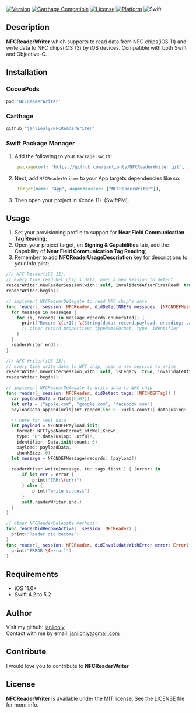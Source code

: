 [![Version](https://img.shields.io/cocoapods/v/NFCReaderWriter.svg?style=flat)](https://cocoapods.org/pods/NFCReaderWriter)
[![Carthage Compatible](https://img.shields.io/badge/Carthage-compatible-4BC51D.svg?style=flat)](https://github.com/Carthage/Carthage)
[![License](https://img.shields.io/cocoapods/l/NFCReaderWriter.svg?style=flat)](https://github.com/janlionly/NFCReaderWriter/blob/master/LICENSE)
[![Platform](https://img.shields.io/cocoapods/p/NFCReaderWriter.svg?style=flat)](https://github.com/janlionly/NFCReaderWriter)
![Swift](https://img.shields.io/badge/%20in-swift%204.2-orange.svg)

## Description
**NFCReaderWriter** which supports to read data from NFC chips(iOS 11) and write data to NFC chips(iOS 13) by iOS devices. Compatible with both Swift and Objective-C.

## Installation

### CocoaPods

```ruby
pod 'NFCReaderWriter'
```

### Carthage

```ruby
github "janlionly/NFCReaderWriter"
```

### Swift Package Manager

1. Add the following to your `Package.swift`:
	```ruby
	.package(url: "https://github.com/janlionly/NFCReaderWriter.git", .upToNextMajor(from: "1.0.0")),
	```
2. Next, add `NFCReaderWriter` to your App targets dependencies like so:
	```ruby
	.target(name: "App", dependencies: ["NFCReaderWriter"]),
	```
3. Then open your project in Xcode 11+ (SwiftPM).


## Usage

1. Set your provisioning profile to support for **Near Field Communication Tag Reading**;
2. Open your project target, on **Signing & Capabilities** tab, add the Capability of **Near Field Communication Tag Reading**;
3. Remember to add **NFCReaderUsageDescription** key for descriptions to your Info.plist;

```swift
/// NFC Reader(iOS 11):
// every time read NFC chip's data, open a new session to detect
readerWriter.newReaderSession(with: self, invalidateAfterFirstRead: true, alertMessage: "Nearby NFC Card for read")
readerWriter.begin()

// implement NFCReaderDelegate to read NFC chip's data
func reader(_ session: NFCReader, didDetectNDEFs messages: [NFCNDEFMessage]) {
  for message in messages {
    for (i, record) in message.records.enumerated() {
      print("Record \(i+1): \(String(data: record.payload, encoding: .ascii))")
      // other record properties: typeNameFormat, type, identifier
    }
  }
  readerWriter.end()
}

/// NFC Writer(iOS 13):
// every time write data to NFC chip, open a new session to write
readerWriter.newWriterSession(with: self, isLegacy: true, invalidateAfterFirstRead: true, alertMessage: "Nearby NFC Card for write")
readerWriter.begin()

// implement NFCReaderDelegate to write data to NFC chip
func reader(_ session: NFCReader, didDetect tags: [NFCNDEFTag]) {
  var payloadData = Data([0x02])
  let urls = ["apple.com", "google.com", "facebook.com"]
  payloadData.append(urls[Int.random(in: 0..<urls.count)].data(using: .utf8)!)

  // here for test data
  let payload = NFCNDEFPayload.init(
    format: NFCTypeNameFormat.nfcWellKnown,
    type: "U".data(using: .utf8)!,
    identifier: Data.init(count: 0),
    payload: payloadData,
    chunkSize: 0)
  let message = NFCNDEFMessage(records: [payload])
  
  readerWriter.write(message, to: tags.first!) { (error) in
      if let err = error {
          print("ERR:\(err)")
      } else {
          print("write success")
      }
      self.readerWriter.end()
  }
}

// other NFCReaderDelegate methods:
func readerDidBecomeActive(_ session: NFCReader) {
  print("Reader did become")
}
func reader(_ session: NFCReader, didInvalidateWithError error: Error) {
  print("ERROR:\(error)")
}

```

## Requirements

- iOS 11.0+
- Swift 4.2 to 5.2

## Author

Visit my github: [janlionly](https://github.com/janlionly)<br>
Contact with me by email: janlionly@gmail.com

## Contribute

I would love you to contribute to **NFCReaderWriter**

## License

**NFCReaderWriter** is available under the MIT license. See the [LICENSE](https://github.com/janlionly/NFCReaderWriter/blob/master/LICENSE) file for more info.
